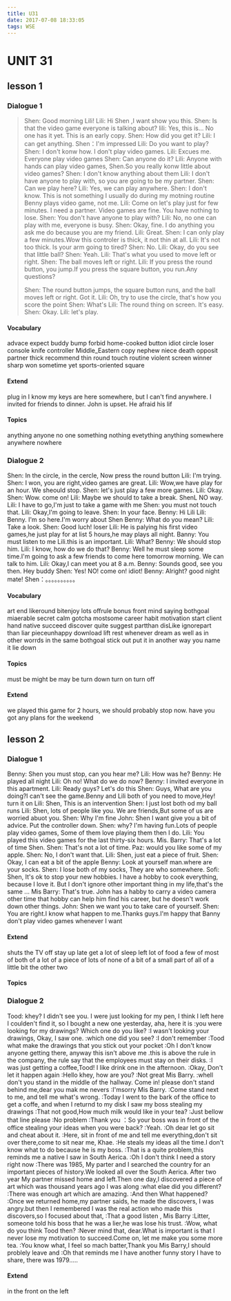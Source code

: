 ```yaml
---
title: U31
date: 2017-07-08 18:33:05
tags: WSE
---
```

# UNIT 31 
## lesson 1
### Dialogue 1
>Shen: Good morning Lili!
>Lili: Hi Shen ,I want show you this.
>Shen: Is that the video game everyone is talking about?
>lili: Yes, this is... No one has it yet. This is an early copy.
>Shen: How did you get it?
>Lili: I can get anything.
>Shen：I'm impressed
>Lili: Do you want to play?
>Shen: I don't konw how. I don't play video games.
>Lili: Excues me. Everyone play video games
>Shen: Can anyone do it?
>Lili: Anyone with hands can play video games, Shen.So you really konw little about video games?
>Shen: I don't know anything about them
>Lili: I don't have anyone to play with, so you are going to be my partner.
>Shen: Can we play here?
>Lili: Yes, we can play anywhere.
>Shen: I don't know. This is not something I usually do during my motning routine Benny plays video game, not me.
>Lili: Come on let's play just for few minutes. I need a partner. Video games are fine. You have nothing to lose.
>Shen: You don't have anyone to play with?
>Lili: No, no one can play with me, everyone is busy.
>Shen: Okay, fine. I do anything you ask me do because you are my friend.
>Lili: Great.
>Shen: I can only play a few minutes.Wow this controler is thick, it not thin at all.
>Lili: It's not too thick. Is your arm going to tired?
>Shen: No.
>Lili: Okay, do you see that little ball?
>Shen: Yeah.
>Lili: That's what you used to move left or right.
>Shen: The ball moves left or right.
>Lili: If you press the round button, you jump.If you press the square button, you run.Any questions?
>
>Shen: The round button jumps, the square button runs, and the ball moves left or right. Got it.
>Lili: Oh, try to use the circle, that's how you score the point
>Shen: What's 
>Lili: The round thing on screen. It's easy.
>Shen: Okay.
>Lili: let's play.

#### Vocabulary
advace
expect
buddy
bump
forbid
home-cooked
button
idiot
circle
loser
console
knife
controller
Middle_Eastern
copy
nephew
niece
death
opposit
partner
thick
recommend
thin
round
touch
routine
violent
screen 
winner
sharp
won
sometime
yet
sports-oriented
square

#### Extend
plug in
I know my keys are here somewhere, but I can't find anywhere. 
I invited for friends to dinner.
John is upset. He afraid his lif
#### Topics
anything
anyone 
no one
something
nothing
evetything
anything
somewhere
anywhere
nowhere

### Dialogue 2
Shen: In the circle, in the cercle, Now press the round button 
Lili: I'm trying.
Shen: I won, you are right,video games are great.
Lili: Wow,we have play for an hour. We sheould stop.
Shen: let's just play a few more games.
Lili: Okay.
Shen: Wow. come on!
Lili: Maybe we should to take a break.
ShenL NO way.
Lili: I have to go,I'm just to take a game with me 
Shen: you must not touch that.
Lili: Okay,I'm going to leave.
Shen: In your face.
Benny: Hi Lili
Lili: Benny. I'm so     here.I'm worry about Shen
Benny: What do you mean?
Lili: Take a look.
Shen: Good luch! loser
Lili: He is palying his first video games,he just play for at list 5 hours,he may plays all night.
Banny: You must listen to me Lili.this is an important. 
Lili: What?
Benny: We should stop him.
Lili: I know, how do we do that?
Benny: Well he must sleep some time.I'm going to ask a few friends to come here tomorrow morning. We can talk to him.
Lili: Okay,I can meet you at 8 a.m.
Benny: Sounds good, see you then. Hey buddy
Shen: Yes! NO! come on! idiot!
Benny: Alright? good night mate!
Shen：。。。。。。。。。。

#### Vocabulary
art
end
likeround
bitenjoy
lots offrule
bonus
front mind
saying
bothgoal
miaerable
secret
calm
gotcha
mostsome
career
habit
motivation
start
client
hand
native
succeed
discover
quite
suggest
partthan
disLike
ignorepart
than
liar
pieceunhappy
download
lift rest
whenever
dream
as well as
in other worrds
in the same bothgoal
stick out
put it in another way
you name it
lie down
#### Topics
must be
might be 
may be
turn down
turn on 
turn off

#### Extend
we played this game for 2 hours, we should probably stop now.
have you got any plans for the weekend


## lesson 2
### Dialogue 1

Benny: Shen you must stop, can you hear me?
Lili: How was he? 
Benny: He played all night
Lili: Oh no! What do we do now?
Benny: I invited everyone in this apartment.
Lili: Ready guys? Let's do this
Shen: Guys, What are you doing?I can't see the game.Benny and Lili both of you need to move,Hey! turn it on
Lili: Shen, This is an intervention
Shen: I just lost both od my ball runs
Lili: Shen, lots of people like you. We are friends,But some of us are worried abuot you.
Shen: Why I'm fine
John: Shen I want give you a bit of advice. Put the controller down.
Shen: why? I'm having fun.Lots of people play video games, Some of them love playing them then I do.
Lili: You played this video games for the last thirty-six hours.
Mis. Barry: That's a lot of time Shen.
Shen: That's not a lot of time.
Paz: would you like some of my apple.
Shen: No, I don't want that.
Lili: Shen, just eat a piece of fruit.
Shen: Okay, I can eat a bit of the apple
Benny: Look at yourself man.where are your socks.
Shen: I lose both of my socks, They are who somewhere.
Sofi: Shen, It's ok to stop your new hobbies. I have a hobby to cook everything, because I love it. But I don't ignore other important thing in my life,that's the same ...
Mis Barry: That's true. John has a habby to carry a video camera other time that hobby can help him find his career, but he doesn't work down other things.
John: Shen we want you to take care of yourself.
Shen: You are right.I know what happen to me.Thanks guys.I'm happy that Banny don't play video games whenever I want

#### Extend
shuts the TV off
stay up late
get a lot of sleep
left lot of food
a few of
most of
both of
a lot of
a piece of
lots of 
none of
a bit of
a small part of
all of
a little bit
the other two
#### Topics


### Dialogue 2
Tood: khey? I didn't see you. I were just looking for my pen, I think I left here I coulden't find it, so I bought a new one yesterday, aha, here it is 
:you were looking for my drawings? Which one do you like?
:I wasn't looking your drawings, Okay, I saw one.
:which one did you see?
:I don't remember
:Tood what make the drawings that you stick out your pocket
:Oh I don't know anyone getting there, anyway this isn't above me .this is above the rule in the company, the rule say that the employees must stay on their disks.
:I was just getting a coffee,Tood! I like drink one in the afternoon.
:Okay, Don't let it happen again
:Hello khey, how are you?
:Not great Mis Barry.
:whell don't you stand in the middle of the hallway. Come in! please don't stand behind me,dear you mak me nevers
:I'msorry Mis Barry.
:Come stand next to me, and tell me what's wrong.
:Today I went to the bark of the office to get a coffe, and when I returnd to my disk I saw my boss stealing my drawings
:That not good,How much milk would like in your tea?
:Just bellow that line please
:No problem
:Thank you
：So your boss was in front of the office stealing your ideas when you were back?
:Yeah.
:Oh dear let go sit and cheat about it.
:Here, sit in front of me and tell me everything,don't sit over there,come to sit near me, Khae.
:He steals my ideas all the time.I don't know what to do because he is my boss.
:That is a quite problem,this reminds me a native I saw in South Aerica.
:Oh I don't think I need a story right now
:There was 1985, My parter and I searched the country for an important pieces of history.We looked all over the South Aerica. After two year My partner missed home and left.Then one day,I discovered a piece of art which was thousand years ago I was along
:what elae did you different?
:There was enough art which are amazing.
:And then What happened?
:Once we returned home,my partner saids, he made the discovers, I was angry.but then I remembered I was the real action who made this discovers,so I focused about that,
:That a good listen , Mis Barry
:Litter, someone told his boss that he was a lier,he was lose his trust.
:Wow, what do you think Tood then?
:Never mind that, dear.What is important is that I never lose my motivation to succeed.Come on, let me make you some more tea.
:You know what, I feel so mach batter,Thank you Mis Barry,I should problely leave and
:Oh that reminds me I have another funny story I have to share, there was 1979.....

#### Extend
 in the front on the left
